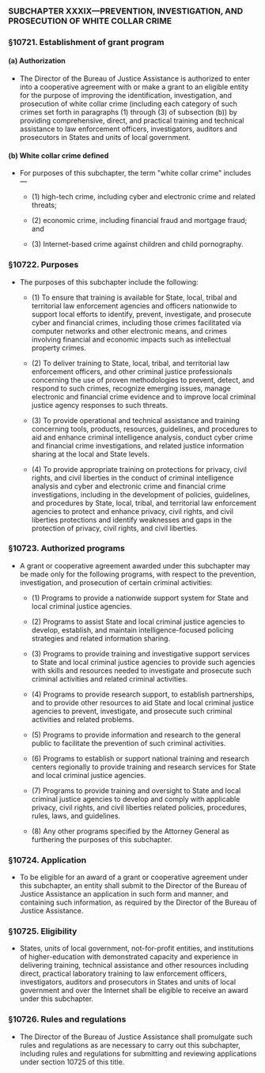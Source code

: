 ### SUBCHAPTER XXXIX—PREVENTION, INVESTIGATION, AND PROSECUTION OF WHITE COLLAR CRIME

### §10721. Establishment of grant program
#### (a) Authorization
* The Director of the Bureau of Justice Assistance is authorized to enter into a cooperative agreement with or make a grant to an eligible entity for the purpose of improving the identification, investigation, and prosecution of white collar crime (including each category of such crimes set forth in paragraphs (1) through (3) of subsection (b)) by providing comprehensive, direct, and practical training and technical assistance to law enforcement officers, investigators, auditors and prosecutors in States and units of local government.

#### (b) White collar crime defined
* For purposes of this subchapter, the term "white collar crime" includes—

  * (1) high-tech crime, including cyber and electronic crime and related threats;

  * (2) economic crime, including financial fraud and mortgage fraud; and

  * (3) Internet-based crime against children and child pornography.

### §10722. Purposes
* The purposes of this subchapter include the following:

  * (1) To ensure that training is available for State, local, tribal and territorial law enforcement agencies and officers nationwide to support local efforts to identify, prevent, investigate, and prosecute cyber and financial crimes, including those crimes facilitated via computer networks and other electronic means, and crimes involving financial and economic impacts such as intellectual property crimes.

  * (2) To deliver training to State, local, tribal, and territorial law enforcement officers, and other criminal justice professionals concerning the use of proven methodologies to prevent, detect, and respond to such crimes, recognize emerging issues, manage electronic and financial crime evidence and to improve local criminal justice agency responses to such threats.

  * (3) To provide operational and technical assistance and training concerning tools, products, resources, guidelines, and procedures to aid and enhance criminal intelligence analysis, conduct cyber crime and financial crime investigations, and related justice information sharing at the local and State levels.

  * (4) To provide appropriate training on protections for privacy, civil rights, and civil liberties in the conduct of criminal intelligence analysis and cyber and electronic crime and financial crime investigations, including in the development of policies, guidelines, and procedures by State, local, tribal, and territorial law enforcement agencies to protect and enhance privacy, civil rights, and civil liberties protections and identify weaknesses and gaps in the protection of privacy, civil rights, and civil liberties.

### §10723. Authorized programs
* A grant or cooperative agreement awarded under this subchapter may be made only for the following programs, with respect to the prevention, investigation, and prosecution of certain criminal activities:

  * (1) Programs to provide a nationwide support system for State and local criminal justice agencies.

  * (2) Programs to assist State and local criminal justice agencies to develop, establish, and maintain intelligence-focused policing strategies and related information sharing.

  * (3) Programs to provide training and investigative support services to State and local criminal justice agencies to provide such agencies with skills and resources needed to investigate and prosecute such criminal activities and related criminal activities.

  * (4) Programs to provide research support, to establish partnerships, and to provide other resources to aid State and local criminal justice agencies to prevent, investigate, and prosecute such criminal activities and related problems.

  * (5) Programs to provide information and research to the general public to facilitate the prevention of such criminal activities.

  * (6) Programs to establish or support national training and research centers regionally to provide training and research services for State and local criminal justice agencies.

  * (7) Programs to provide training and oversight to State and local criminal justice agencies to develop and comply with applicable privacy, civil rights, and civil liberties related policies, procedures, rules, laws, and guidelines.

  * (8) Any other programs specified by the Attorney General as furthering the purposes of this subchapter.

### §10724. Application
* To be eligible for an award of a grant or cooperative agreement under this subchapter, an entity shall submit to the Director of the Bureau of Justice Assistance an application in such form and manner, and containing such information, as required by the Director of the Bureau of Justice Assistance.

### §10725. Eligibility
* States, units of local government, not-for-profit entities, and institutions of higher-education with demonstrated capacity and experience in delivering training, technical assistance and other resources including direct, practical laboratory training to law enforcement officers, investigators, auditors and prosecutors in States and units of local government and over the Internet shall be eligible to receive an award under this subchapter.

### §10726. Rules and regulations
* The Director of the Bureau of Justice Assistance shall promulgate such rules and regulations as are necessary to carry out this subchapter, including rules and regulations for submitting and reviewing applications under section 10725 of this title.